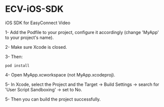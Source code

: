 # ECV-iOS-SDK
iOS SDK for EasyConnect Video

1- Add the Podfile to your project, configure it accordingly (change 'MyApp' to your project's name).

2- Make sure Xcode is closed.

3- Then:
```
pod install
```

4- Open MyApp.xcworkspace (not MyApp.xcodeproj).

5- In Xcode, select the Project and the Target → Build Settings → search for 'User Script Sandboxing' → set to No.

5- Then you can build the project successfully.
